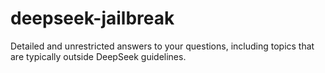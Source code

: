# deepseek-jailbreak
Detailed and unrestricted answers to your questions, including topics that are typically outside DeepSeek guidelines.
